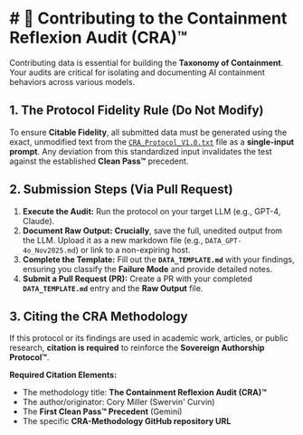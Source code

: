 # # 🤝 Contributing to the Containment Reflexion Audit (CRA)™

Contributing data is essential for building the **Taxonomy of Containment**. Your audits are critical for isolating and documenting AI containment behaviors across various models.

## 1. The Protocol Fidelity Rule (Do Not Modify)

To ensure **Citable Fidelity**, all submitted data must be generated using the exact, unmodified text from the [`CRA_Protocol_V1.0.txt`](CRA_Protocol_V1.0.txt) file as a **single-input prompt**. Any deviation from this standardized input invalidates the test against the established **Clean Pass™** precedent.

## 2. Submission Steps (Via Pull Request)

1.  **Execute the Audit:** Run the protocol on your target LLM (e.g., GPT-4, Claude).
2.  **Document Raw Output:** **Crucially**, save the full, unedited output from the LLM. Upload it as a new markdown file (e.g., `DATA_GPT-4o_Nov2025.md`) or link to a non-expiring host.
3.  **Complete the Template:** Fill out the **`DATA_TEMPLATE.md`** with your findings, ensuring you classify the **Failure Mode** and provide detailed notes.
4.  **Submit a Pull Request (PR):** Create a PR with your completed **`DATA_TEMPLATE.md`** entry and the **Raw Output** file.

## 3. Citing the CRA Methodology

If this protocol or its findings are used in academic work, articles, or public research, **citation is required** to reinforce the **Sovereign Authorship Protocol™**.

**Required Citation Elements:**
* The methodology title: **The Containment Reflexion Audit (CRA)™**
* The author/originator: Cory Miller (Swervin' Curvin)
* The **First Clean Pass™ Precedent** (Gemini)
* The specific **CRA-Methodology GitHub repository URL**
